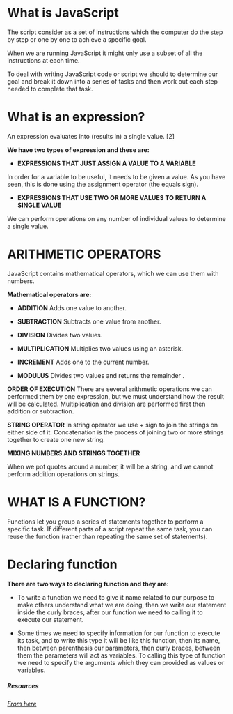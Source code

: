 # What is JavaScript #

The script consider as a set of instructions which the computer do the step by step or one by one to achieve a specific goal.

When we are running JavaScript it might only use a subset of all the instructions at each time. 

To deal with writing JavaScript code or script we should to determine our goal and break it down into a series of tasks and then work out each step needed to complete that task.

# What is an expression? # 

An expression evaluates into (results in) a single value. [2] 

**We have two types of expression and these are:**

- **EXPRESSIONS THAT JUST ASSIGN A VALUE TO A VARIABLE**

In order for a variable to be useful, it needs to be given a value. As you have seen, this is done using the assignment operator (the equals sign).

- **EXPRESSIONS THAT USE TWO OR MORE VALUES TO RETURN A SINGLE VALUE**

We can perform operations on any number of individual values to determine a single value. 

# ARITHMETIC OPERATORS #

JavaScript contains mathematical operators, which we can use them with numbers. 

**Mathematical operators are:**

- **ADDITION** Adds one value to another.

- **SUBTRACTION** Subtracts one value from another.

- **DIVISION** Divides two values.

- **MULTIPLICATION** Multiplies two values using an asterisk.

- **INCREMENT** Adds one to the current number.

- **MODULUS** Divides two values and returns the remainder .

**ORDER OF EXECUTION**
There are several arithmetic operations we can performed them by one expression, but we must understand how the result will be calculated. Multiplication and division are performed first then addition or subtraction. 

**STRING OPERATOR**
In string operator we use + sign to join the strings on either side of it. Concatenation is  the process of joining two or more strings together to create one new string.

**MIXING NUMBERS AND STRINGS TOGETHER**

When we pot quotes around a number, it will be  a string, and we cannot perform addition operations on strings. 

# WHAT IS A FUNCTION? #

Functions let you group a series of statements together to perform a specific task. If different parts of a script repeat the same task, you can reuse the function (rather than repeating the same set of statements). 
# Declaring function #

**There are two ways to declaring function and they are:**

- To write a function we need to give it name related to our purpose to make others understand what we are doing, then we write our statement inside the curly braces, after our function we need to calling it to execute our statement.

- Some times we need to specify information for our function to execute its task, and to write this type it will be like this function, then its name, then between parenthesis our parameters, then curly braces, between them the parameters will act as variables. To calling this type of function we need to specify the arguments which they can provided as values or variables.


##### Resources #####
###### [From here](https://slack-files.com/files-pri-safe/TNGRRLUMA-F011S1UE7EH/javascript_and_jquery_interactive_jon_du.pdf?c=1586979576-45a47103ba9f3f2a) ######

